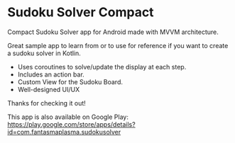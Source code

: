 # Sudoku Solver Compact
Compact Sudoku Solver app for Android made with MVVM architecture.

Great sample app to learn from or to use for reference if you want to create a sudoku solver in Kotlin.
- Uses coroutines to solve/update the display at each step.
- Includes an action bar.
- Custom View for the Sudoku Board.
- Well-designed UI/UX

Thanks for checking it out!

This app is also available on Google Play:
https://play.google.com/store/apps/details?id=com.fantasmaplasma.sudokusolver

